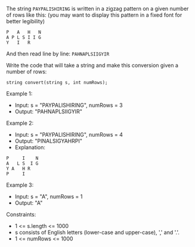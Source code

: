 The string `PAYPALISHIRING` is written in a zigzag pattern on a given number of rows like this: (you may want to display this pattern in a fixed font for better legibility)

```
P   A   H   N
A P L S I I G
Y   I   R
```

And then read line by line: `PAHNAPLSIIGYIR`

Write the code that will take a string and make this conversion given a number of rows:

```string convert(string s, int numRows);```

Example 1:
- Input: s = "PAYPALISHIRING", numRows = 3
- Output: "PAHNAPLSIIGYIR"

Example 2:
- Input: s = "PAYPALISHIRING", numRows = 4
- Output: "PINALSIGYAHRPI"
- Explanation:
```
P     I    N
A   L S  I G
Y A   H R
P     I
```

Example 3:
- Input: s = "A", numRows = 1
- Output: "A"

Constraints:

- 1 <= s.length <= 1000
- s consists of English letters (lower-case and upper-case), ',' and '.'.
- 1 <= numRows <= 1000
